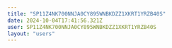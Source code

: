 ```yaml
---
title: "SP11Z4NK700NNJA0CY895WNBKDZZ1XKRT1YRZB40S"
date: 2024-10-04T17:41:56.321Z
user: SP11Z4NK700NNJA0CY895WNBKDZZ1XKRT1YRZB40S
layout: "users"
---
```

    